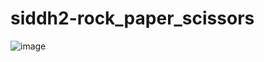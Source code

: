 # siddh2-rock_paper_scissors



![image](https://user-images.githubusercontent.com/68075023/102788512-bbe80f80-43c8-11eb-9df6-0d8d6f680c08.png)
